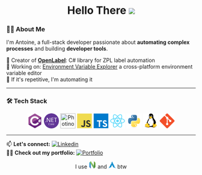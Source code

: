 <div id="header" align="center">
  <h1>
    Hello There
    <img src="https://media.giphy.com/media/hvRJCLFzcasrR4ia7z/giphy.gif" width="30px"/>
  </h1>
</div>

### 👨‍🔧 About Me

I'm Antoine, a full-stack developer passionate about **automating complex processes** and building **developer tools**.

🚀 Creator of **[OpenLabel](https://github.com/Dwarf1er/OpenLabel)**: C# library for ZPL label automation  
🔨 Working on: [Environment Variable Explorer](https://github.com/Dwarf1er/environment-variable-explorer) a cross-platform environment variable editor<br/>
🔧 If it's repetitive, I'm automating it

---

### 🛠️ Tech Stack

<div align="center">
  <img src="https://github.com/devicons/devicon/blob/master/icons/csharp/csharp-original.svg" title="C#" width="40" height="40"/>
  <img src="https://github.com/devicons/devicon/blob/master/icons/dotnetcore/dotnetcore-original.svg" title=".NET" width="40" height="40"/>
  <img src="https://github.com/tryphotino/photino.Documentation/blob/master/photino-logo-rings.png" title="Photino .NET" width="40" height="40"/>
  <img src="https://github.com/devicons/devicon/blob/master/icons/javascript/javascript-original.svg" title="JavaScript" width="40" height="40"/>
  <img src="https://github.com/devicons/devicon/blob/master/icons/typescript/typescript-original.svg" title="TypeScript" width="40" height="40"/>
  <img src="https://github.com/devicons/devicon/blob/master/icons/react/react-original.svg" title="React" width="40" height="40"/>
  <img src="https://github.com/devicons/devicon/blob/master/icons/python/python-original.svg" title="Python" width="40" height="40"/>
  <img src="https://github.com/devicons/devicon/blob/master/icons/linux/linux-original.svg" title="Linux" width="40" height="40"/>
  <img src="https://github.com/devicons/devicon/blob/master/icons/git/git-original.svg" title="Git" width="40" height="40"/>
</div>

---

📫 **Let's connect:** [![Linkedin](https://img.shields.io/badge/-LinkedIn-blue?style=for-the-badge&logo=Linkedin&logoColor=white)](https://www.linkedin.com/in/antoine-poulin)<br/>
👨‍💻 **Check out my portfolio:** [![Portfolio](https://img.shields.io/badge/Portfolio-red?style=for-the-badge&logo=Linkedin&logoColor=white)](https://antoinepoulin.com)

<p align="center">I use <img alt="Neovim" width="20px" src="https://github.com/devicons/devicon/blob/master/icons/neovim/neovim-original.svg" /> and <img alt="Neovim" width="20px" src="https://github.com/devicons/devicon/blob/master/icons/archlinux/archlinux-original.svg" /> btw</p>
